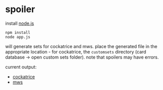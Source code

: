 # spoiler

install [node.js]

    npm install
    node app.js

will generate sets for cockatrice and mws. place the generated file in the
appropriate location - for cockatrice, the `customsets` directory (card database
-> open custom sets folder). note that spoilers may have errors.

current output:

  - [cockatrice](https://gist.github.com/aeosynth/9c23d2d6de733a0ec118)
  - [mws](https://gist.github.com/aeosynth/1226701708fc3c765d25)

[node.js]: https://nodejs.org/
